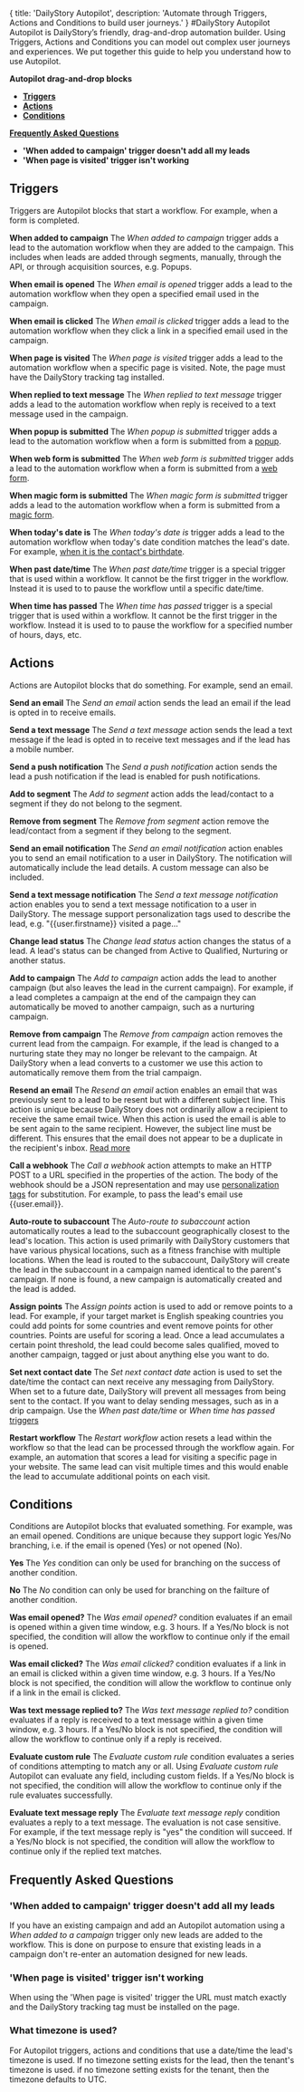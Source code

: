 {
title: 'DailyStory Autopilot',
description: 'Automate through Triggers, Actions and Conditions to build user journeys.'
}
#DailyStory Autopilot
Autopilot is DailyStory’s friendly, drag-and-drop automation builder. Using Triggers, Actions and Conditions you can model out complex user journeys and experiences. We put together this guide to help you understand how to use Autopilot.

**Autopilot drag-and-drop blocks**

* **[Triggers](#triggers)**
* **[Actions](#actions)**
* **[Conditions](#conditions)**

**[Frequently Asked Questions](#faq)**

* **'When added to campaign' trigger doesn't add all my leads**
* **'When page is visited' trigger isn't working**

## Triggers <a name="triggers"></a>
Triggers are Autopilot blocks that start a workflow. For example, when a form is completed.

**When added to campaign**
The *When added to campaign* trigger adds a lead to the automation workflow when they are added to the campaign. This includes when leads are added through segments, manually, through the API, or through acquisition sources, e.g. Popups.

**When email is opened**
The *When email is opened* trigger adds a lead to the automation workflow when they open a specified email used in the campaign.

**When email is clicked**
The *When email is clicked* trigger adds a lead to the automation workflow when they click a link in a specified email used in the campaign.

**When page is visited**
The *When page is visited* trigger adds a lead to the automation workflow when a specific page is visited. Note, the page must have the DailyStory tracking tag installed.

**When replied to text message**
The *When replied to text message* trigger adds a lead to the automation workflow when reply is received to a text message used in the campaign.

**When popup is submitted**
The *When popup is submitted* trigger adds a lead to the automation workflow when a form is submitted from a [popup](/acquisition/popups/).

**When web form is submitted**
The *When web form is submitted* trigger adds a lead to the automation workflow when a form is submitted from a [web form](/acquisition/web-forms/).

**When magic form is submitted**
The *When magic form is submitted* trigger adds a lead to the automation workflow when a form is submitted from a [magic form](/acquisition/magic-forms/).

**When today's date is**
The *When today's date is* trigger adds a lead to the automation workflow when today's date condition matches the lead's date. For example, [when it is the contact's birthdate](https://www.dailystory.com/blog/send-a-happy-birthday-message/).

**When past date/time**
The *When past date/time* trigger is a special trigger that is used within a workflow. It cannot be the first trigger in the workflow. Instead it is used to to pause the workflow until a specific date/time.

**When time has passed**
The *When time has passed* trigger is a special trigger that is used within a workflow. It cannot be the first trigger in the workflow. Instead it is used to to pause the workflow for a specified number of hours, days, etc.

## Actions <a name="actions"></a>
Actions are Autopilot blocks that do something. For example, send an email.

**Send an email**
The *Send an email* action sends the lead an email if the lead is opted in to receive emails.

**Send a text message**
The *Send a text message* action sends the lead a text message if the lead is opted in to receive text messages and if the lead has a mobile number.

**Send a push notification**
The *Send a push notification* action sends the lead a push notification if the lead is enabled for push notifications.

**Add to segment**
The *Add to segment* action adds the lead/contact to a segment if they do not belong to the segment.

**Remove from segment**
The *Remove from segment* action remove the lead/contact from a segment if they belong to the segment.

**Send an email notification**
The *Send an email notification* action enables you to send an email notification to a user in DailyStory. The notification will automatically include the lead details. A custom message can also be included.

**Send a text message notification**
The *Send a text message notification* action enables you to send a text message notification to a user in DailyStory. The message support personalization tags used to describe the lead, e.g. "{{user.firstname}} visited a page..."

**Change lead status**
The *Change lead status* action changes the status of a lead. A lead's status can be changed from Active to Qualified, Nurturing or another status.

**Add to campaign**
The *Add to campaign* action adds the lead to another campaign (but also leaves the lead in the current campaign). For example, if a lead completes a campaign at the end of the campaign they can automatically be moved to another campaign, such as a nurturing campaign.

**Remove from campaign**
The *Remove from campaign* action removes the current lead from the campaign. For example, if the lead is changed to a nurturing state they may no longer be relevant to the campaign. At DailyStory when a lead converts to a customer we use this action to automatically remove them from the trial campaign. 

**Resend an email**
The *Resend an email* action enables an email that was previously sent to a lead to be resent but with a different subject line. This action is unique because DailyStory does not ordinarily allow a recipient to receive the same email twice. When this action is used the email is able to be sent again to the same recipient. However, the subject line must be different. This ensures that the email does not appear to be a duplicate in the recipient's inbox. [Read more](https://www.dailystory.com/blog/resend-but-with-new-subject-line/)

**Call a webhook**
The *Call a webhook* action attempts to make an HTTP POST to a URL specified in the properties of the action. The body of the webhook should be a JSON representation and may use [personalization tags](/personalization/) for substitution. For example, to pass the lead's email use {{user.email}}.

**Auto-route to subaccount**
The *Auto-route to subaccount* action automatically routes a lead to the subaccount geographically closest to the lead's location. This action is used primarily with DailyStory customers that have various physical locations, such as a fitness franchise with multiple locations. When the lead is routed to the subaccount, DailyStory will create the lead in the subaccount in a campaign named identical to the parent's campaign. If none is found, a new campaign is automatically created and the lead is added.

**Assign points**
The *Assign points* action is used to add or remove points to a lead. For example, if your target market is English speaking countries you could add points for some countries and event remove points for other countries. Points are useful for scoring a lead. Once a lead accumulates a certain point threshold, the lead could become sales qualified, moved to another campaign, tagged or just about anything else you want to do.

**Set next contact date**
The *Set next contact date* action is used to set the date/time the contact can next receive any messaging from DailyStory. When set to a future date, DailyStory will prevent all messages from being sent to the contact. If you want to delay sending messages, such as in a drip campaign. Use the *When past date/time* or *When time has passed* [triggers](#triggers)

**Restart workflow**
The *Restart workflow* action resets a lead within the workflow so that the lead can be processed through the workflow again. For example, an automation that scores a lead for visiting a specific page in your website. The same lead can visit multiple times and this would enable the lead to accumulate additional points on each visit.

## Conditions <a name="conditions"></a>
Conditions are Autopilot blocks that evaluated something. For example, was an email opened. Conditions are unique because they support logic Yes/No branching, i.e. if the email is opened (Yes) or not opened (No).

**Yes**
The *Yes* condition can only be used for branching on the success of another condition.

**No**
The *No* condition can only be used for branching on the failture of another condition.

**Was email opened?**
The *Was email opened?* condition evaluates if an email is opened within a given time window, e.g. 3 hours. If a Yes/No block is not specified, the condition will allow the workflow to continue only if the email is opened.

**Was email clicked?**
The *Was email clicked?* condition evaluates if a link in an email is clicked within a given time window, e.g. 3 hours. If a Yes/No block is not specified, the condition will allow the workflow to continue only if a link in the email is clicked.

**Was text message replied to?**
The *Was text message replied to?* condition evaluates if a reply is received to a text message within a given time window, e.g. 3 hours. If a Yes/No block is not specified, the condition will allow the workflow to continue only if a reply is received.

**Evaluate custom rule**
The *Evaluate custom rule* condition evaluates a series of conditions attempting to match any or all. Using *Evaluate custom rule* Autopilot can evaluate any field, including custom fields. If a Yes/No block is not specified, the condition will allow the workflow to continue only if the rule evaluates successfully.

**Evaluate text message reply**
The *Evaluate text message reply* condition evaluates a reply to a text message. The evaluation is not case sensitive. For example, if the text message reply is "yes" the condition will succeed. If a Yes/No block is not specified, the condition will allow the workflow to continue only if the replied text matches.

## Frequently Asked Questions <a name="faq"></a>

### 'When added to campaign' trigger doesn't add all my leads   
If you have an existing campaign and add an Autopilot automation using a *When added to a campaign* trigger only new leads are added to the workflow. This is done on purpose to ensure that existing leads in a campaign don't re-enter an automation designed for new leads.

### 'When page is visited' trigger isn't working
When using the 'When page is visited' trigger the URL must match exactly and the DailyStory tracking tag must be installed on the page.

### What timezone is used?
For Autopilot triggers, actions and conditions that use a date/time the lead's timezone is used. If no timezone setting exists for the lead, then the tenant's timezone is used. if no timezone setting exists for the tenant, then the timezone defaults to UTC.

